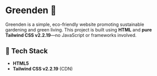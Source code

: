 # Greenden 🌿

Greenden is a simple, eco-friendly website promoting sustainable gardening and green living. This project is built using **HTML** and **pure Tailwind CSS v2.2.19**—no JavaScript or frameworks involved.

## 🔧 Tech Stack

- **HTML5**
- **Tailwind CSS v2.2.19** (CDN)



